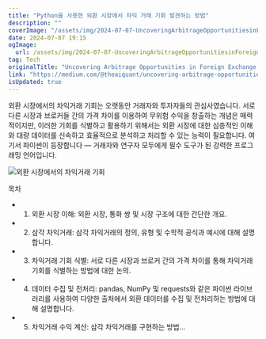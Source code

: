 ```yaml
---
title: "Python을 사용한 외환 시장에서 차익 거래 기회 발견하는 방법"
description: ""
coverImage: "/assets/img/2024-07-07-UncoveringArbitrageOpportunitiesinForeignExchangeMarketswithPython_0.png"
date: 2024-07-07 19:15
ogImage: 
  url: /assets/img/2024-07-07-UncoveringArbitrageOpportunitiesinForeignExchangeMarketswithPython_0.png
tag: Tech
originalTitle: "Uncovering Arbitrage Opportunities in Foreign Exchange Markets with Python"
link: "https://medium.com/@theaiquant/uncovering-arbitrage-opportunities-in-foreign-exchange-markets-with-python-8a15ef44f144"
isUpdated: true
---
```




외환 시장에서의 차익거래 기회는 오랫동안 거래자와 투자자들의 관심사였습니다. 서로 다른 시장과 브로커들 간의 가격 차이를 이용하여 무위험 수익을 창출하는 개념은 매력적이지만, 이러한 기회를 식별하고 활용하기 위해서는 외환 시장에 대한 심층적인 이해와 대량 데이터를 신속하고 효율적으로 분석하고 처리할 수 있는 능력이 필요합니다. 여기서 파이썬이 등장합니다 — 거래자와 연구자 모두에게 필수 도구가 된 강력한 프로그래밍 언어입니다.

![외환 시장에서의 차익거래 기회](/assets/img/2024-07-07-UncoveringArbitrageOpportunitiesinForeignExchangeMarketswithPython_0.png)

목차

- 1. 외환 시장 이해: 외환 시장, 통화 쌍 및 시장 구조에 대한 간단한 개요.
- 2. 삼각 차익거래: 삼각 차익거래의 정의, 유형 및 수학적 공식과 예시에 대해 설명합니다.
- 3. 차익거래 기회 식별: 서로 다른 시장과 브로커 간의 가격 차이를 통해 차익거래 기회를 식별하는 방법에 대한 논의.
- 4. 데이터 수집 및 전처리: pandas, NumPy 및 requests와 같은 파이썬 라이브러리를 사용하여 다양한 출처에서 외환 데이터를 수집 및 전처리하는 방법에 대해 설명합니다.
- 5. 차익거래 수익 계산: 삼각 차익거래를 구현하는 방법...
